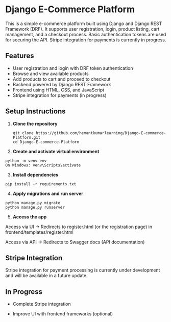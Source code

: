 #  Django E-Commerce Platform

This is a simple e-commerce platform built using Django and Django REST Framework (DRF). It supports user registration, login, product listing, cart management, and a checkout process. Basic authentication tokens are used for securing the API. Stripe integration for payments is currently in progress.

## Features

- User registration and login with DRF token authentication
- Browse and view available products
- Add products to cart and proceed to checkout
- Backend powered by Django REST Framework
- Frontend using HTML, CSS, and JavaScript
- Stripe integration for payments (in progress)

## Setup Instructions

1. **Clone the repository**  
   ```
   git clone https://github.com/hemantkumarlearning/Django-E-commerce-Platform.git
   cd Django-E-commerce-Platform
   ```
   
2. **Create and activate virtual environment**

```
python -m venv env
On Windows: venv\Scripts\activate
```

3. **Install dependencies**

```
pip install -r requirements.txt
```

4. **Apply migrations and run server**

```
python manage.py migrate
python manage.py runserver
```
5. **Access the app**

Access via UI → Redirects to register.html (or the registration page) in frontend/templates/register.html

Access via API → Redirects to Swagger docs (API documentation)

## Stripe Integration

Stripe integration for payment processing is currently under development and will be available in a future update.

## In Progress

- Complete Stripe integration

- Improve UI with frontend frameworks (optional)
